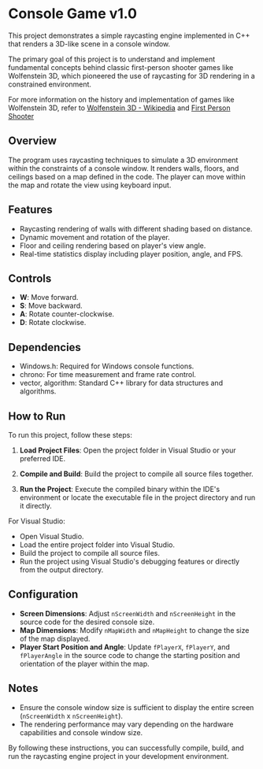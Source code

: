 # Console Game v1.0

This project demonstrates a simple raycasting engine implemented in C++ that renders a 3D-like scene in a console window.

The primary goal of this project is to understand and implement fundamental concepts behind classic first-person shooter games like Wolfenstein 3D, which pioneered the use of raycasting for 3D rendering in a constrained environment.

For more information on the history and implementation of games like Wolfenstein 3D, refer to [Wolfenstein 3D - Wikipedia](https://en.wikipedia.org/wiki/Wolfenstein_3D) and [First Person Shooter](https://www.youtube.com/watch?v=xW8skO7MFYw)

## Overview

The program uses raycasting techniques to simulate a 3D environment within the constraints of a console window. It renders walls, floors, and ceilings based on a map defined in the code. The player can move within the map and rotate the view using keyboard input.

## Features

- Raycasting rendering of walls with different shading based on distance.
- Dynamic movement and rotation of the player.
- Floor and ceiling rendering based on player's view angle.
- Real-time statistics display including player position, angle, and FPS.

## Controls

- **W**: Move forward.
- **S**: Move backward.
- **A**: Rotate counter-clockwise.
- **D**: Rotate clockwise.

## Dependencies

- Windows.h: Required for Windows console functions.
- chrono: For time measurement and frame rate control.
- vector, algorithm: Standard C++ library for data structures and algorithms.

## How to Run

To run this project, follow these steps:

1. **Load Project Files**: Open the project folder in Visual Studio or your preferred IDE.
   
2. **Compile and Build**: Build the project to compile all source files together.
   
3. **Run the Project**: Execute the compiled binary within the IDE's environment or locate the executable file in the project directory and run it directly.

For Visual Studio:
- Open Visual Studio.
- Load the entire project folder into Visual Studio.
- Build the project to compile all source files.
- Run the project using Visual Studio's debugging features or directly from the output directory.

## Configuration

- **Screen Dimensions**: Adjust `nScreenWidth` and `nScreenHeight` in the source code for the desired console size.
- **Map Dimensions**: Modify `nMapWidth` and `nMapHeight` to change the size of the map displayed.
- **Player Start Position and Angle**: Update `fPlayerX`, `fPlayerY`, and `fPlayerAngle` in the source code to change the starting position and orientation of the player within the map.

## Notes

- Ensure the console window size is sufficient to display the entire screen (`nScreenWidth` x `nScreenHeight`).
- The rendering performance may vary depending on the hardware capabilities and console window size.
  
By following these instructions, you can successfully compile, build, and run the raycasting engine project in your development environment.
